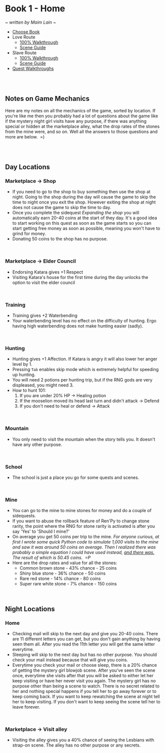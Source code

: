 # Book 1 - Home
*\~ written by Maim Lain \~*

- [Choose Book](https://github.com/maim-lain/fourelements) 
- Love Route
  - [100% Walkthrough](https://github.com/maim-lain/fourelements/blob/master/book-1/loveroute.md)  
  - [Scene Guide](https://github.com/maim-lain/fourelements/blob/master/book-1/lovescenes.md)  
- Slave Route
  - [100% Walkthrough]()  
  - [Scene Guide]()  
- [Quest Walkthroughs](https://github.com/maim-lain/fourelements/blob/master/book-1/questwalk.md)  

<br>
<br>

## Notes on Game Mechanics
Here are my notes on all the mechanics of the game, sorted by location. If you're like me then you probably had a lot of questions about the game like if the mystery night girl visits have any purpose, if there was anything special or hidden at the marketplace alley, what the drop rates of the stones from the mine were, and so on. Well all the answers to those questions and more are below.&nbsp; =)

<br>
<br>

## Day Locations
### Marketplace -> Shop
- If you need to go to the shop to buy something then use the shop at night. Going to the shop during the day will cause the game to skip the time to night once you exit the shop. However exiting the shop at night does not cause the game to skip the time to day.
- Once you complete the sidequest *Expanding the shop* you will automatically earn 20-40 coins at the start of they day. It's a good idea to start working on this quest as soon as the game starts so you can start getting free money as soon as possible, meaning you won't have to grind for money.
- Donating 50 coins to the shop has no purpose.

<br>

### Marketplace -> Elder Council
- Endorsing Katara gives +1 Respect
- Visiting Katara's house for the first time during the day unlocks the option to visit the elder council

<br>

### Training
- Training gives +2 Waterbending
- Your waterbending level has no effect on the difficulty of hunting. Ergo having high waterbending does not make hunting easier (sadly).

<br>

### Hunting
- Hunting gives +1 Affection. If Katara is angry it will also lower her anger level by 1.
- Pressing `Tab` enables skip mode which is extremely helpful for speeding up hunting.
- You will need 2 potions per hunting trip, but if the RNG gods are very displeased, you might need 3.
- How to hunt 101:
  1. If you are under 20% HP -> Healing potion
  2. If the mooselion moved its head last turn and didn't attack -> Defend
  3. If you don't need to heal or defend -> Attack

<br>

### Mountain
- You only need to visit the mountain when the story tells you. It doesn't have any other purpose.

<br>

### School
- The school is just a place you go for some quests and scenes.

<br>

### Mine
- You can go to the mine to mine stones for money and do a couple of sidequests.
- If you want to abuse the rollback feature of Ren'Py to change stone rarity, the point where the RNG for stone rarity is activated is after you say 'Yes' to 'Should I mine?'
- On average you get 50 coins per trip to the mine. *For anyone curious, at first I wrote some quick Python code to simulate 1,000 visits to the mine and saw it was around 50 coins on average. Then I realized there was probably a simple equation I could have used instead, [and there was.](http://www.statisticshowto.com/find-the-mean-of-the-probability-distribution-binomial/) The result of which is 50.45 coins.&nbsp; =P*
- Here are the drop rates and value for all the stones:
  - Common brown stone - 43% chance - 25 coins
  - Shiny blue stone - 36% chance - 50 coins
  - Rare red stone - 14% chance - 80 coins
  - Super rare white stone - 7% chance - 150 coins

<br>

## Night Locations
### Home
- Checking mail will skip to the next day and give you 20-40 coins. There are 11 different letters you can get, but you don't gain anything by having seen them all. After you read the 11th letter you will get the same letter everytime.
- Sleeping will skip to the next day but has no other purpose. You should check your mail instead because that will give you coins.
- Everytime you check your mail or choose sleep, there is a 20% chance of getting the mystery girl blowjob scene. After you've seen the scene once, everytime she visits after that you will be asked to either let her keep visiting or have her never visit you again. The mystery girl has no purpose other than being a scene to watch. There is no secret related to her and nothing special happens if you tell her to go away forever or to keep coming back. If you want to keep rewatching the scene at night tell her to keep visiting. If you don't want to keep seeing the scene tell her to leave forever.

<br>

### Marketplace -> Visit alley
- Visiting the alley gives you a 40% chance of seeing the Lesbians with strap-on scene. The alley has no other purpose or any secrets.
